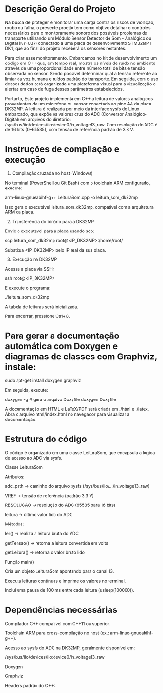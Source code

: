 # Descrição Geral do Projeto

Na busca de proteger e monitorar uma carga contra os riscos de violação, roubo ou falha, o presente proejto tem como objtivo detalhar o controles necessários para o monitoramente sonoro dos possíveis problemas de transporte utilizando um Módulo Sensor Detector de Som - Analógico ou Digital (KY-037) conectado a uma placa de desenvolvimento STM32MP1 DK1, que ao final do projeto receberá os sensores restantes.

Para criar esse monitoramento. Embarcamos no kit de desenvolvimento um código em C++ que, em tempo real, mostra os níveis de ruído no ambiente através de uma proporcionalidade entre número total de bits e tensão observada no sensor. Sendo possível determinar qual a tensão referente ao limiar da voz humana e ruídos padrão do transporte. Em seguida, com o uso desses dados será organizada uma plataforma visual para a vizualização e alertas em caso de fuga desses parâmetros estabelecidos.

Portanto, Este projeto implementa em C++ a leitura de valores analógicos provenientes de um microfone ou sensor conectado ao pino A4 da placa DK32MP. A leitura é realizada por meio da interface sysfs do Linux embarcado, que expõe os valores crus do ADC (Conversor Analógico-Digital) em arquivos do diretório: /sys/bus/iio/devices/iio:device0/in_voltage13_raw. Com resolução do ADC é de 16 bits (0–65535), com tensão de referência padrão de 3.3 V.


# Instruções de compilação e execução

1. Compilação cruzada no host (Windows)

No terminal (PowerShell ou Git Bash) com o toolchain ARM configurado, execute:

arm-linux-gnueabihf-g++ LeituraSom.cpp -o leitura_som_dk32mp

Isso gera o executável leitura_som_dk32mp, compatível com a arquitetura ARM da placa.

2. Transferência do binário para a DK32MP

Envie o executável para a placa usando scp:

scp leitura_som_dk32mp root@<IP_DK32MP>:/home/root/


Substitua <IP_DK32MP> pelo IP real da sua placa.

3. Execução na DK32MP

Acesse a placa via SSH:

ssh root@<IP_DK32MP>

E execute o programa:

./leitura_som_dk32mp

A tabela de leituras será inicializada.

Para encerrar, pressione Ctrl+C.

# Para gerar a documentação automática com Doxygen e diagramas de classes com Graphviz, instale:

sudo apt-get install doxygen graphviz

Em seguida, execute:

doxygen -g   # gera o arquivo Doxyfile
doxygen Doxyfile

A documentação em HTML e LaTeX/PDF será criada em ./html e ./latex.
Abra o arquivo html/index.html no navegador para visualizar a documentação.

# Estrutura do código

O código é organizado em uma classe LeituraSom, que encapsula a lógica de acesso ao ADC via sysfs.

Classe LeituraSom

Atributos:

adc_path → caminho do arquivo sysfs (/sys/bus/iio/.../in_voltage13_raw)

VREF → tensão de referência (padrão 3.3 V)

RESOLUCAO → resolução do ADC (65535 para 16 bits)

leitura → último valor lido do ADC

Métodos:

ler() → realiza a leitura bruta do ADC

getTensao() → retorna a leitura convertida em volts

getLeitura() → retorna o valor bruto lido

Função main()

Cria um objeto LeituraSom apontando para o canal 13.

Executa leituras contínuas e imprime os valores no terminal.

Inclui uma pausa de 100 ms entre cada leitura (usleep(100000)).

# Dependências necessárias
Compilador C++ compatível com C++11 ou superior.

Toolchain ARM para cross-compilação no host (ex.: arm-linux-gnueabihf-g++).

Acesso ao sysfs do ADC na DK32MP, geralmente disponível em:

/sys/bus/iio/devices/iio:device0/in_voltage13_raw

Doxygen

Graphviz

Headers padrão do C++:

<iostream>
<fstream>
<string>
<unistd.h>
